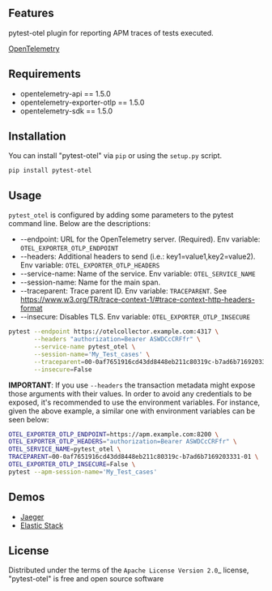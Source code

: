 
Features
--------

pytest-otel plugin for reporting APM traces of tests executed.

[OpenTelemetry](https://opentelemetry.io/docs/)

Requirements
------------

* opentelemetry-api == 1.5.0
* opentelemetry-exporter-otlp == 1.5.0
* opentelemetry-sdk == 1.5.0


Installation
------------

You can install "pytest-otel" via `pip` or using the `setup.py` script.

```
pip install pytest-otel
```

Usage
-----

`pytest_otel` is configured by adding some parameters to the pytest command line. Below are the descriptions:

* --endpoint: URL for the OpenTelemetry server. (Required). Env variable: `OTEL_EXPORTER_OTLP_ENDPOINT`
* --headers: Additional headers to send (i.e.: key1=value1,key2=value2). Env variable: `OTEL_EXPORTER_OTLP_HEADERS`
* --service-name: Name of the service. Env variable: `OTEL_SERVICE_NAME`
* --session-name: Name for the main span.
* --traceparent: Trace parent ID. Env variable: `TRACEPARENT`. See https://www.w3.org/TR/trace-context-1/#trace-context-http-headers-format
* --insecure: Disables TLS. Env variable: `OTEL_EXPORTER_OTLP_INSECURE`

```bash
pytest --endpoint https://otelcollector.example.com:4317 \
       --headers "authorization=Bearer ASWDCcCRFfr" \
       --service-name pytest_otel \
       --session-name='My_Test_cases' \
       --traceparent=00-0af7651916cd43dd8448eb211c80319c-b7ad6b7169203331-01 \
       --insecure=False
```

**IMPORTANT**: If you use `--headers` the transaction metadata might expose those arguments
with their values. In order to avoid any credentials to be exposed, it's recommended to use the environment variables.
For instance, given the above example, a similar one with environment variables can be seen below:

```bash
OTEL_EXPORTER_OTLP_ENDPOINT=https://apm.example.com:8200 \
OTEL_EXPORTER_OTLP_HEADERS="authorization=Bearer ASWDCcCRFfr" \
OTEL_SERVICE_NAME=pytest_otel \
TRACEPARENT=00-0af7651916cd43dd8448eb211c80319c-b7ad6b7169203331-01 \
OTEL_EXPORTER_OTLP_INSECURE=False \
pytest --apm-session-name='My_Test_cases'
```

Demos
-----

* [Jaeger](https://github.com/elastic/apm-pipeline-library/tree/master/resources/scripts/pytest_otel/docs/demos/jaeger/README.md)
* [Elastic Stack](https://github.com/elastic/apm-pipeline-library/tree/master/resources/scripts/pytest_otel/docs/demos/elastic/README.md)

License
-------

Distributed under the terms of the `Apache License Version 2.0`_ license, "pytest-otel" is free and open source software
